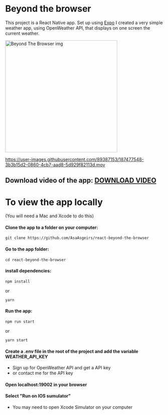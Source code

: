 # Beyond the browser

This project is a React Native app. Set up using [Expo](https://expo.dev/)
I created a very simple weather app, using OpenWeather API, that displays on one screen the current weather.

<img width="357" alt="Beyond The Browser img" src="https://user-images.githubusercontent.com/89387153/187476687-02450263-b489-4fd4-abd7-cbc06f3380d7.png">



https://user-images.githubusercontent.com/89387153/187477548-3b3b15d2-0860-4cb7-aad8-5d929f82113d.mov




Download video of the app:
[DOWNLOAD VIDEO](https://user-images.githubusercontent.com/89387153/187475356-8ba92880-917b-4e92-bcce-e62515f8883e.mov)
-------------------------------------------
# To view the app locally 
(You will need a Mac and Xcode to do this)

#### Clone the app to a folder on your computer:
```
git clone https://github.com/AsaAsgeirs/react-beyond-the-browser
```

#### Go to the app folder:
```
cd react-beyond-the-browser
```

#### install dependencies:
```
npm install
```
or
```
yarn
```


#### Run the app:
``` 
npm run start
```
or
``` 
yarn start
```

#### Create a .env file in the root of the project and add the variable WEATHER_API_KEY
- Sign up for OpenWeather API and get a API key
- or contact me for the API key

#### Open localhost:19002 in your browser

#### Select "Run on IOS sumulator"
- You may need to open Xcode Simulator on your computer



